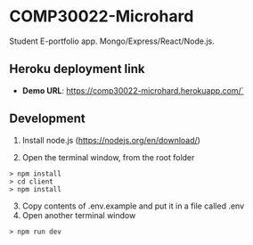# COMP30022-Microhard
Student E-portfolio app. Mongo/Express/React/Node.js.

## Heroku deployment link

- **Demo URL**: https://comp30022-microhard.herokuapp.com/`

## Development

1. Install node.js (https://nodejs.org/en/download/)

2. Open the terminal window, from the root folder 
```
> npm install
> cd client
> npm install
```
3. Copy contents of .env.example and put it in a file called .env
4. Open another terminal window

```
> npm run dev
```
